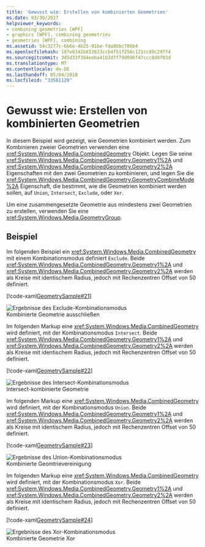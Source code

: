 ```yaml
---
title: 'Gewusst wie: Erstellen von kombinierten Geometrien'
ms.date: 03/30/2017
helpviewer_keywords:
- combining geometries [WPF]
- graphics [WPF], combining geometries
- geometries [WPF], combining
ms.assetid: 54c3277c-6b6e-4b25-91be-fda0bbc706b4
ms.openlocfilehash: 107e0342b822633ccb4f51f256c121cc80c297f4
ms.sourcegitcommit: 3d5d33f384eeba41b2dff79d096f47ccc8d8f03d
ms.translationtype: MT
ms.contentlocale: de-DE
ms.lasthandoff: 05/04/2018
ms.locfileid: "33561120"
---
```

# <a name="how-to-create-a-combined-geometry"></a>Gewusst wie: Erstellen von kombinierten Geometrien
In diesem Beispiel wird gezeigt, wie Geometrien kombiniert werden. Zum Kombinieren zweier Geometrien verwenden eine <xref:System.Windows.Media.CombinedGeometry> Objekt. Legen Sie seine <xref:System.Windows.Media.CombinedGeometry.Geometry1%2A> und <xref:System.Windows.Media.CombinedGeometry.Geometry2%2A> Eigenschaften mit den zwei Geometrien zu kombinieren, und legen Sie die <xref:System.Windows.Media.CombinedGeometry.GeometryCombineMode%2A> Eigenschaft, die bestimmt, wie die Geometrien kombiniert werden sollen, auf `Union`, `Intersect`, `Exclude`, oder `Xor`.  
  
 Um eine zusammengesetzte Geometrie aus mindestens zwei Geometrien zu erstellen, verwenden Sie eine <xref:System.Windows.Media.GeometryGroup>.  
  
## <a name="example"></a>Beispiel  
 Im folgenden Beispiel ein <xref:System.Windows.Media.CombinedGeometry> mit einem Kombinationsmodus definiert `Exclude`.  Beide <xref:System.Windows.Media.CombinedGeometry.Geometry1%2A> und <xref:System.Windows.Media.CombinedGeometry.Geometry2%2A> werden als Kreise mit identischem Radius, jedoch mit Rechenzentren Offset von 50 definiert.  
  
 [!code-xaml[GeometrySample#21](../../../../samples/snippets/csharp/VS_Snippets_Wpf/GeometrySample/CS/combininggeometriesexample.xaml#21)]  
  
 ![Ergebnisse des Exclude-Kombinationsmodus](../../../../docs/framework/wpf/graphics-multimedia/media/mil-task-combined-geometry-exclude.PNG "Mil_task_combined_geometry_exclude")  
Kombinierte Geometrie ausschließen  
  
 Im folgenden Markup eine <xref:System.Windows.Media.CombinedGeometry> wird definiert, mit der Kombinationsmodus `Intersect`.  Beide <xref:System.Windows.Media.CombinedGeometry.Geometry1%2A> und <xref:System.Windows.Media.CombinedGeometry.Geometry2%2A> werden als Kreise mit identischem Radius, jedoch mit Rechenzentren Offset von 50 definiert.  
  
 [!code-xaml[GeometrySample#22](../../../../samples/snippets/csharp/VS_Snippets_Wpf/GeometrySample/CS/combininggeometriesexample.xaml#22)]  
  
 ![Ergebnisse des Intersect-Kombinationsmodus](../../../../docs/framework/wpf/graphics-multimedia/media/mil-task-combined-geometry-intersect.PNG "Mil_task_combined_geometry_intersect")  
Intersect-kombinierte Geometrie  
  
 Im folgenden Markup eine <xref:System.Windows.Media.CombinedGeometry> wird definiert, mit der Kombinationsmodus `Union`.  Beide <xref:System.Windows.Media.CombinedGeometry.Geometry1%2A> und <xref:System.Windows.Media.CombinedGeometry.Geometry2%2A> werden als Kreise mit identischem Radius, jedoch mit Rechenzentren Offset von 50 definiert.  
  
 [!code-xaml[GeometrySample#23](../../../../samples/snippets/csharp/VS_Snippets_Wpf/GeometrySample/CS/combininggeometriesexample.xaml#23)]  
  
 ![Ergebnisse des Union-Kombinationsmodus](../../../../docs/framework/wpf/graphics-multimedia/media/mil-task-combined-geometry-union.PNG "Mil_task_combined_geometry_union")  
Kombinierte Geomtrievereinigung  
  
 Im folgenden Markup eine <xref:System.Windows.Media.CombinedGeometry> wird definiert, mit der Kombinationsmodus `Xor`.  Beide <xref:System.Windows.Media.CombinedGeometry.Geometry1%2A> und <xref:System.Windows.Media.CombinedGeometry.Geometry2%2A> werden als Kreise mit identischem Radius, jedoch mit Rechenzentren Offset von 50 definiert.  
  
 [!code-xaml[GeometrySample#24](../../../../samples/snippets/csharp/VS_Snippets_Wpf/GeometrySample/CS/combininggeometriesexample.xaml#24)]  
  
 ![Ergebnisse des Xor-Kombinationsmodus](../../../../docs/framework/wpf/graphics-multimedia/media/mil-task-combined-geometry-xor.PNG "Mil_task_combined_geometry_xor")  
Kombinierte Geometrie Xor
